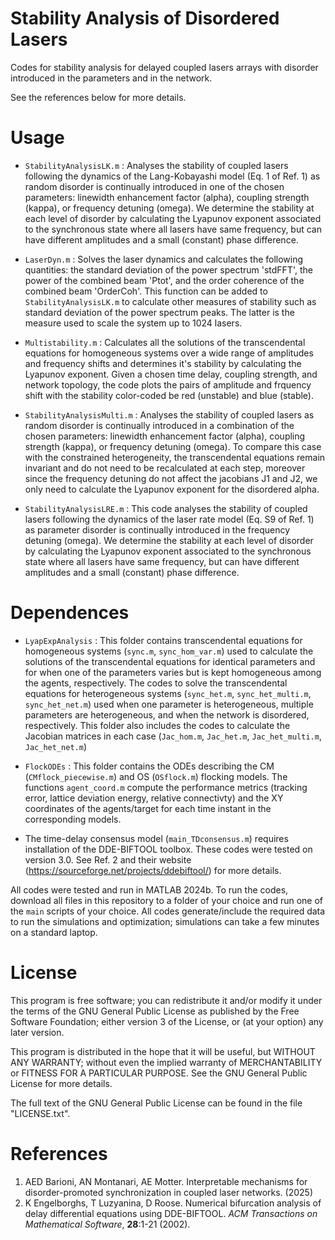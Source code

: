 # Stability Analysis of Disordered Lasers
Codes for stability analysis for delayed coupled lasers arrays with disorder introduced in the parameters and in the network.

See the references below for more details.

# Usage

- `StabilityAnalysisLK.m` : Analyses the stability of coupled lasers following the dynamics of the Lang-Kobayashi model (Eq. 1 of Ref. 1) as random disorder is continually introduced in one of the chosen parameters: linewidth enhancement factor (alpha), coupling strength (kappa), or frequency detuning (omega). We determine the stability at each level of disorder by calculating the Lyapunov exponent associated to the synchronous state where all lasers have same frequency, but can have different amplitudes and a small (constant) phase difference.

- `LaserDyn.m` : Solves the laser dynamics and calculates the following quantities: the standard deviation of the power spectrum 'stdFFT', the power of the combined beam 'Ptot', and the order coherence of the combined beam 'OrderCoh'. This function can be added to `StabilityAnalysisLK.m` to calculate other measures of stability such as standard deviation of the power spectrum peaks. The latter is the measure used to scale the system up to 1024 lasers.

- `Multistability.m` : Calculates all the solutions of the transcendental equations for homogeneous systems over a wide range of amplitudes and frequency shifts and determines it's stability by calculating the Lyapunov exponent. Given a chosen time delay, coupling strength, and network topology, the code plots the pairs of amplitude and frquency shift with the stability color-coded be red (unstable) and blue (stable).

- `StabilityAnalysisMulti.m` : Analyses the stability of coupled lasers as random disorder is continually introduced in a combination of the chosen parameters: linewidth enhancement factor (alpha), coupling strength (kappa), or frequency detuning (omega). To compare this case with the constrained heterogeneity, the transcendental equations remain invariant and do not need to be recalculated at each step, moreover since the frequency detuning do not affect the jacobians J1 and J2, we only need to calculate the Lyapunov exponent for the disordered alpha.

- `StabilityAnalysisLRE.m` : This code analyses the stability of coupled lasers following the dynamics of the laser rate model (Eq. S9 of Ref. 1) as parameter disorder is continually introduced in the frequency detuning (omega). We determine the stability at each level of disorder by calculating the Lyapunov exponent associated to the synchronous state where all lasers have same frequency, but can have different amplitudes and a small (constant) phase difference.


# Dependences

- `LyapExpAnalysis` : This folder contains transcendental equations for homogeneous systems (`sync.m`, `sync_hom_var.m`) used to calculate the solutions of the transcendental equations for identical parameters and for when one of the parameters varies but is kept homogeneous among the agents, respectively. The codes to solve the transcendental equations for heterogeneous systems (`sync_het.m`, `sync_het_multi.m`, `sync_het_net.m`) used when one parameter is heterogeneous, multiple parameters are heterogeneous, and when the network is disordered, respectively. This folder also includes the codes to calculate the Jacobian matrices in each case (`Jac_hom.m`, `Jac_het.m`, `Jac_het_multi.m`, `Jac_het_net.m`)
  
- `FlockODEs` : This folder contains the ODEs describing the CM (`CMflock_piecewise.m`) and OS (`OSflock.m`) flocking models. The functions `agent_coord.m` compute the performance metrics (tracking error, lattice deviation energy, relative connectivty) and the XY coordinates of the agents/target for each time instant in the corresponding models.

- The  time-delay consensus model (`main_TDconsensus.m`) requires installation of the DDE-BIFTOOL toolbox. These codes were tested on version 3.0. See Ref. 2 and their website (https://sourceforge.net/projects/ddebiftool/) for more details.

All codes were tested and run in MATLAB 2024b. To run the codes, download all files in this repository to a folder of your choice and run one of the `main` scripts of your choice. All codes generate/include the required data to run the simulations and optimization; simulations can take a few minutes on a standard laptop.

# License

This program is free software; you can redistribute it and/or modify it under the terms of the GNU General Public License as published by the Free Software Foundation; either version 3 of the License, or (at your option) any later version.

This program is distributed in the hope that it will be useful, but WITHOUT ANY WARRANTY; without even the implied warranty of MERCHANTABILITY or FITNESS FOR A PARTICULAR PURPOSE. See the GNU General Public License for more details.

The full text of the GNU General Public License can be found in the file "LICENSE.txt".

# References
1.  AED Barioni, AN Montanari, AE Motter. Interpretable mechanisms for disorder-promoted synchronization in coupled laser networks. (2025)
2.  K Engelborghs, T Luzyanina, D Roose. Numerical bifurcation analysis of delay differential equations using DDE-BIFTOOL. *ACM Transactions on Mathematical Software*, **28**:1-21 (2002).

